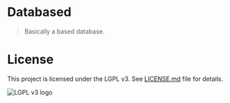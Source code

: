 # Databased

> Basically a based database.

# License

This project is licensed under the LGPL v3. See [LICENSE.md](LICENSE.md) file for details.

![LGPL v3 logo](https://www.gnu.org/graphics/lgplv3-with-text-154x68.png)